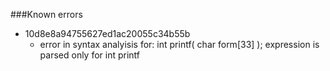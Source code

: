 ###Known errors
* 10d8e8a94755627ed1ac20055c34b55b
  - error in syntax analyisis for: int printf( char form[33] ); expression is parsed only for int printf
